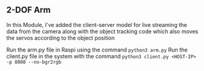 ## 2-DOF Arm 

In this Module, I've added the client-server model for live streaming the data from the camera along with the object tracking code which also moves the servos according to the object position

Run the arm.py file in Raspi using the command `python3 arm.py`
Run the client.py file in the system with the command `python3 client.py <HOST-IP> -p 8080 --no-bgr2rgb`